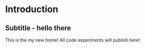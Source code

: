 # Introduction
## Subtitle - hello there

This is the my new home! All code experiments will publish here!